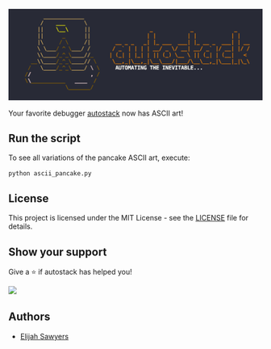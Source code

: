 ![Logo](https://raw.githubusercontent.com/autostack-team/autostack-ascii-art/master/ascii_pancake.png)

Your favorite debugger [autostack](https://github.com/autostack-team/autostack/) now has ASCII art!

## Run the script

To see all variations of the pancake ASCII art, execute:

```
python ascii_pancake.py
```

## License

This project is licensed under the MIT License - see the [LICENSE](LICENSE) file for details.

## Show your support

Give a ⭐️ if autostack has helped you!

<a href="https://www.patreon.com/autostack">
  <img src="https://c5.patreon.com/external/logo/become_a_patron_button@2x.png" width="160">
</a>

## Authors
* [Elijah Sawyers](https://github.com/elijahsawyers)
